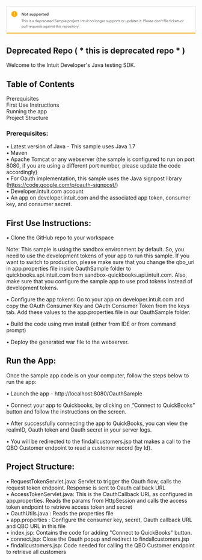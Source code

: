 
![Deprecated Banner](views/Deprecated_Samples.png)

## Deprecated Repo  ( * this is deprecated repo * )

Welcome to the Intuit Developer's Java testing SDK.


## Table of Contents

Prerequisites  
First Use Instructions  
Running the app  
Project Structure  



### Prerequisites: 

•	Latest version of Java - This sample uses Java 1.7  
•	Maven   
•	Apache Tomcat or any webserver (the sample is configured to run on port 8080, if you are using a different port number, please update the code accordingly)  
•	For Oauth implementation, this sample uses the Java signpost library (https://code.google.com/p/oauth-signpost/)  
•	Developer.intuit.com account  
•	An app on developer.intuit.com and the associated app token, consumer key, and consumer secret.  


## First Use Instructions:

•	Clone the GitHub repo to your workspace

Note: This sample is using the sandbox environment by default. So, you need to use the development tokens of your app to run this sample. If you want to switch to production, please make sure that you change the qbo_url in app.properties file inside OauthSample folder to quickbooks.api.intuit.com from sandbox-quickbooks.api.intuit.com. Also, make sure that you configure the sample app to use prod tokens instead of development tokens.

•	Configure the app tokens: Go to your app on developer.intuit.com and copy the OAuth Consumer Key and OAuth Consumer Token from the keys tab. Add these values to the app.properties file in our OauthSample folder.
 
•	Build the code using mvn install (either from IDE or from command prompt)

•	Deploy the generated war file to the webserver. 


## Run the App: 

Once the sample app code is on your computer, follow the steps below to run the app:

•	Launch the app -  http://localhost:8080/OauthSample

•	Connect your app to Quickbooks, by clicking on ‚”Connect to QuickBooks” button and follow the instructions on the screen.

•	After successfully connecting the app to QuickBooks, you can view the realmID, Oauth token and Oauth secret in your server logs. 

•	You will be redirected to the findallcustomers.jsp that makes a call to the QBO Customer endpoint to read a customer record (by Id). 


## Project Structure:

•	RequestTokenServlet.java: Servlet to trigger the Oauth flow, calls the request token endpoint. Response is sent to Oauth callback URL  
•	AccessTokenServlet.java: This is the OauthCallback URL as configured in app.properties. Reads the params from HttpSession and calls the access token endpoint to retrieve access token and secret  
•	OauthUtils.java : Reads the properties file  
•	app.properties : Configure the consumer key, secret, Oauth callback URL and QBO URL in this file  
•	index.jsp: Contains the code for adding "Connect to QuickBooks" button.  
•	connect.jsp: Close the Oauth popup and redirect to findallcustomers.jsp  
•	findallcustomers.jsp: Code needed for calling the QBO Customer endpoint to retrieve all customers



